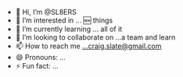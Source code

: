 - 👋 Hi, I’m @SL8ERS
- 👀 I’m interested in ... 🆕 things
- 🌱 I’m currently learning ... all of it
- 💞️ I’m looking to collaborate on ...a team and learn
- 📫 How to reach me ...craig.slate@gmail.com
- 😄 Pronouns: ...
- ⚡ Fun fact: ...

<!---
SL8ERS/SL8ERS is a ✨ special ✨ repository because its `README.md` (this file) appears on your GitHub profile.
You can click the Preview link to take a look at your changes.
--->
